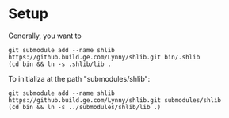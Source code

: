 # Setup

Generally, you want to

```
git submodule add --name shlib https://github.build.ge.com/Lynny/shlib.git bin/.shlib
(cd bin && ln -s .shlib/lib .
```

To initializa at the path "submodules/shlib":

```
git submodule add --name shlib https://github.build.ge.com/Lynny/shlib.git submodules/shlib
(cd bin && ln -s ../submodules/shlib/lib .)
```
